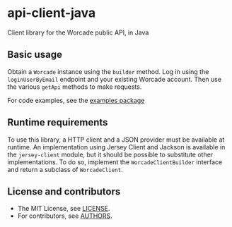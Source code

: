 # api-client-java
Client library for the Worcade public API, in Java

## Basic usage
Obtain a `Worcade` instance using the `builder` method. Log in using the `loginUserByEmail` endpoint
and your existing Worcade account. Then use the various `getApi` methods to make requests.

For code examples, see the [examples package](example/src/main/java/net/worcade/client/example)

## Runtime requirements
To use this library, a HTTP client and a JSON provider must be available at runtime.
An implementation using Jersey Client and Jackson is available in the `jersey-client` module,
but it should be possible to substitute other implementations.
To do so, implement the `WorcadeClientBuilder` interface and return a subclass of `WorcadeClient`.

## License and contributors
* The MIT License, see [LICENSE](https://github.com/Worcade/api-client-java/raw/master/LICENSE).
* For contributors, see [AUTHORS](https://github.com/Worcade/api-client-java/raw/master/AUTHORS).
